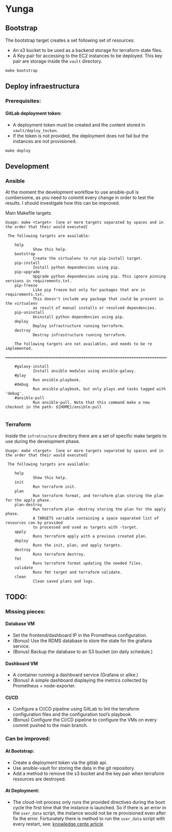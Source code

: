 # Yunga


## Bootstrap
The bootstrap target creates a set following set of resources:
- An s3 bucket to be used as a backend storage for terraform state files.
- A Key pair for accessing to the EC2 instances to be deployed. This key pair are storage inside the `vault` directory.


```shell
make bootstrap
```


## Deploy infraestructura

### Prerequisites:

#### GitLab deployment token:
- A deployment token must be created and the content stored in `vault/deploy_tocken`. 
- If the token is not provided, the deployment does not fail but the instances are not provisioned. 


```shell
make deploy
```

## Development

### Ansible
At the moment the development workflow to use ansible-pull is cumbersome, as you need to commit every change in order to
test the results. I should investigate how this can be improved.

Main Makefile targets
```
Usage: make <target>  [one or more targets separated by spaces and in the order that their would executed]

 The following targets are available: 

	help
			Show this help.
	bootstrap
			Create the virtualenv to run pip-install target.
	pip-install
			Install python dependencies using pip.
	pip-upgrade
			Upgrade python dependencies using pip. This ignore pinning versions in requirements.txt.
	pip-freeze
			Like pip freeze but only for packages that are in requirements.txt.
			This doesn't include any package that could be present in the virtualenv
			as result of manual installs or resolved dependencies.
	pip-uninstall
			Uninstall python dependencies using pip.
	deploy
			Deploy infrastructure running terraform.
	destroy
			Destroy infrastructure running terraform.
	
	The following targets are not availables, and needs to be re implemented.
	=========================================================================
	
	#galaxy-install
			Install ansible modules using ansible-galaxy.
	#play
			Run ansible-playbook.
	#debug
			Run ansible-playbook, but only plays and tasks tagged with 'debug'.
	#ansible-pull
			Run ansible-pull. Note that this command make a new checkout in the path: ${HOME}/ansible-pull


```


### Terraform
Inside the `infratructure` directory there are a set of specific make targets to use during the development phase.   
```
Usage: make <target>  [one or more targets separated by spaces and in the order that their would executed]

 The following targets are available: 

	help
			Show this help.
	init
			Run terraform init.
	plan
			Run terraform format, and terraform plan storing the plan for the apply phase.
	plan-destroy
			Run terraform plan -destroy storing the plan for the apply phase.
			A TARGETS variable containing a space separated list of resources can by provided
			to processed and used as targets with -target.
	apply
			Runs terraform apply with a previous created plan.
	deploy
			Runs the init, plan, and apply targets.
	destroy
			Runs terraform destroy.
	fmt
			Runs terraform format updating the needed files.
	validate
			Runs fmt target and terraform validate.
	clean
			Clean saved plans and logs.

```


## TODO:

### Missing pieces:

#### Database VM
- Set the frontend/dashboard IP in the Prometheus configuration.
- (Bonus) Use the RDMS database to store the state for the grafana service.
- (Bonus) Backup the database to an S3 bucket (on daily schedule.)

#### Dashboard VM
- A container running a dashboard service (Grafana or alike.)
- (Bonus) A simple dashboard displaying the metrics collected by Prometheus + node-exporter.

#### CI/CD
- Configure a CI/CD pipeline using GitLab to lint the terraform configuration files and the configuration tool’s playbook.
- (Bonus) Configure the CI/CD pipeline to configure the VMs on every commit pushed to the main branch.


### Can be improved:

#### At Bootstrap:
- Create a deployment token via the gitlab api.
- Use ansible-vault for storing the data in the git repository.
- Add a method to remove the s3 bucket and the key pair when terraform resources are destroyed.

#### At Deployment:
- The cloud-init process only runs the provided directives during the boot cycle the first time that the instance is 
launched. So if there is an error in the `user_data` script, the instance would not be re provisioned even after fix
the error. Fortunately there is method to run the `user_data` script with every restart,
see: [knowledge cente article](https://repost.aws/en/knowledge-center/execute-user-data-ec2)
 

